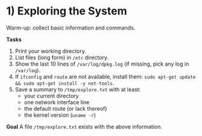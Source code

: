 # 1) Exploring the System

Warm-up: collect basic information and commands.

**Tasks**
1. Print your working directory.
2. List files (long form) in `/etc` directory.
3. Show the last 10 lines of `/var/log/dpkg.log` (if missing, pick any log in `/var/log`).
4. If `ifconfig` and `route` are not available, install them: `sudo apt-get update && sudo apt-get install -y net-tools`. 
5. Save a summary to `/tmp/explore.txt` with at least:
   - your current directory
   - one network interface line
   - the default route (or lack thereof)
   - the kernel version (`uname -r`)

**Goal**
A file `/tmp/explore.txt` exists with the above information.
